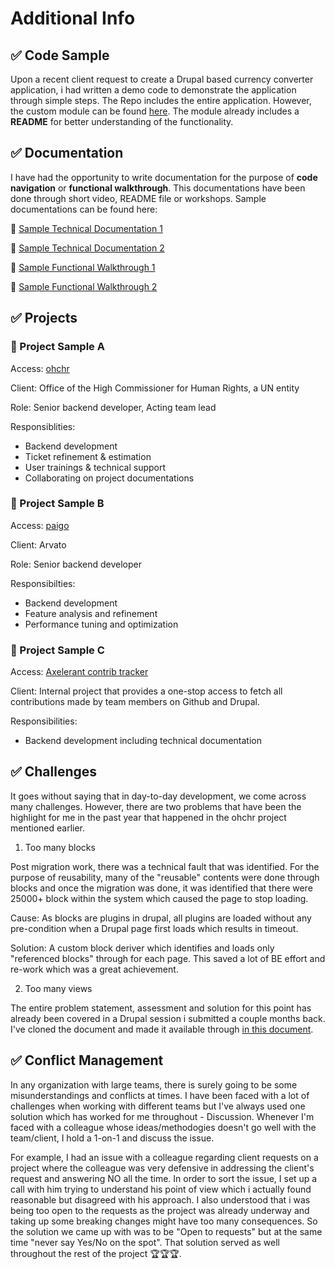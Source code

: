 # Additional Info
## ✅ Code Sample

Upon a recent client request to create a Drupal based currency converter application, i had written a demo code to demonstrate the application through simple steps. The Repo includes the entire application. However, the custom module can be found [here](https://gitlab.com/demodrupaldev/drupal-currency-converter/-/tree/main/web/modules/custom/currency_converter). The module already includes a **README** for better understanding of the functionality.

## ✅ Documentation

I have had the opportunity to write documentation for the purpose of **code navigation** or **functional walkthrough**. This documentations have been done through short video, README file or workshops. Sample documentations can be found here:

  🎯 [Sample Technical Documentation 1](https://github.com/contrib-tracker/backend)
 
  🎯 [Sample Technical Documentation 2](https://gitlab.com/demodrupaldev/drupal-currency-converter/-/tree/main/web/modules/custom/currency_converter)
 
  🎯 [Sample Functional Walkthrough 1](https://www.loom.com/share/d9dec70b3a4244e6960e7f69b31f4dca)
 
  🎯 [Sample Functional Walkthrough 2](https://www.loom.com/share/4a4e7e7170f1481b8cf2881c7fa60e8e)
 
## ✅ Projects
### 🚀 Project Sample A

  Access: [ohchr](https://www.ohchr.org/)

  Client: Office of the High Commissioner for Human Rights, a UN entity 

  Role: Senior backend developer, Acting team lead

  Responsiblities:

- Backend development
- Ticket refinement & estimation
- User trainings & technical support
- Collaborating on project documentations

### 🚀 Project Sample B

Access: [paigo](https://paigo.com)

Client: Arvato

Role: Senior backend developer

Responsibilties:
- Backend development
- Feature analysis and refinement
- Performance tuning and optimization

### 🚀 Project Sample C

Access: [Axelerant contrib tracker](https://contrib.axelerant.com/)

Client: Internal project that provides a one-stop access to fetch all contributions made by team members on Github and Drupal.

Responsibilities:
-  Backend development including technical documentation



## ✅ Challenges
It goes without saying that in day-to-day development, we come across many challenges. However, there are two problems that have been the highlight for me in the past year that happened in the ohchr project mentioned earlier. 

1. Too many blocks

Post migration work, there was a technical fault that was identified. For the purpose of reusability, many of the "reusable" contents were done through blocks and once the migration was done, it was identified that there were 25000+ block within the system which caused the page to stop loading.

Cause: As blocks are plugins in drupal, all plugins are loaded without any pre-condition when a Drupal page first loads which results in timeout.

Solution: A custom block deriver which identifies and loads only "referenced blocks" through for each page. This saved a lot of BE effort and re-work which was a great achievement.

2. Too many views

The entire problem statement, assessment and solution for this point has already been covered in a Drupal session i submitted a couple months back. I've cloned the document and made it available through [in this document](https://docs.google.com/document/d/15lk9rD5gdTn-zhJ52LkbDHNWEvCod_ESWvC93IOBGhg/edit?usp=sharing).


## ✅ Conflict Management
In any organization with large teams, there is surely going to be some misunderstandings and conflicts at times. I have been faced with a lot of challenges when working with different teams but I've always used one solution which has worked for me throughout - Discussion. Whenever I'm faced with a colleague whose ideas/methodogies doesn't go well with the team/client, I hold a 1-on-1 and discuss the issue. 

For example, I had an issue with a colleague regarding client requests on a project where the colleague was very defensive in addressing the client's request and answering NO all the time. In order to sort the issue, I set up a call with him trying to understand his point of view which i actually found reasonable but disagreed with his approach. I also understood that i was being too open to the requests as the project was already underway and taking up some breaking changes might have too many consequences. So the solution we came up with was to be "Open to requests" but at the same time "never say Yes/No on the spot". That solution served as well throughout the rest of the project 🏆🏆🏆. 
